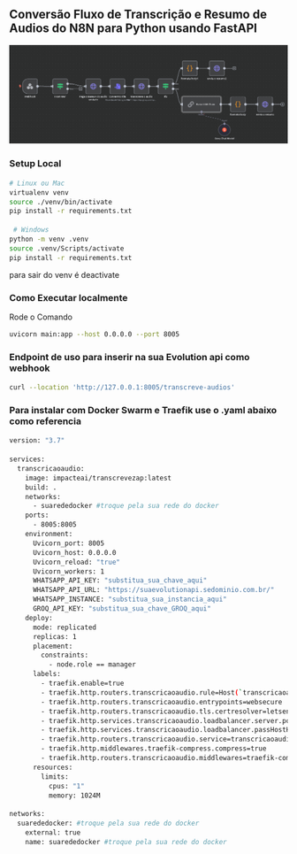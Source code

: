 ## Conversão Fluxo de Transcrição e Resumo de Audios do N8N para Python usando FastAPI

![Fluxo N8N para Python](./fluxo.png)

### Setup Local
```bash
# Linux ou Mac
virtualenv venv
source ./venv/bin/activate 
pip install -r requirements.txt

 # Windows
python -m venv .venv
source .venv/Scripts/activate
pip install -r requirements.txt
```
para sair do venv é deactivate
### Como Executar localmente
Rode o Comando
```bash
uvicorn main:app --host 0.0.0.0 --port 8005
```
### Endpoint de uso para inserir na sua Evolution api como webhook
```bash
curl --location 'http://127.0.0.1:8005/transcreve-audios'
```
### Para instalar com Docker Swarm e Traefik use o .yaml abaixo como referencia
```bash
version: "3.7"

services:
  transcricaoaudio:
    image: impacteai/transcrevezap:latest
    build: .
    networks:
      - suarededocker #troque pela sua rede do docker
    ports:
      - 8005:8005
    environment:
      Uvicorn_port: 8005
      Uvicorn_host: 0.0.0.0
      Uvicorn_reload: "true"
      Uvicorn_workers: 1
      WHATSAPP_API_KEY: "substitua_sua_chave_aqui"
      WHATSAPP_API_URL: "https://suaevolutionapi.sedominio.com.br/"
      WHATSAPP_INSTANCE: "substitua_sua_instancia_aqui"
      GROQ_API_KEY: "substitua_sua_chave_GROQ_aqui"
    deploy:
      mode: replicated
      replicas: 1
      placement:
        constraints:
          - node.role == manager
      labels:
        - traefik.enable=true
        - traefik.http.routers.transcricaoaudio.rule=Host(`transcricaoaudio.seudominio.com.br`) #coloque seu subdominio apontado aqui
        - traefik.http.routers.transcricaoaudio.entrypoints=websecure
        - traefik.http.routers.transcricaoaudio.tls.certresolver=letsencryptresolver
        - traefik.http.services.transcricaoaudio.loadbalancer.server.port=8005
        - traefik.http.services.transcricaoaudio.loadbalancer.passHostHeader=true
        - traefik.http.routers.transcricaoaudio.service=transcricaoaudio
        - traefik.http.middlewares.traefik-compress.compress=true
        - traefik.http.routers.transcricaoaudio.middlewares=traefik-compress
      resources:
        limits:
          cpus: "1"
          memory: 1024M

networks:
  suarededocker: #troque pela sua rede do docker
    external: true
    name: suarededocker #troque pela sua rede do docker

```